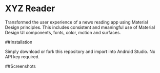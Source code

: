 # XYZ Reader

Transformed the user experience of a news reading app using Material Design principles. This includes consistent and meaningful use of Material Design UI components, fonts, color, motion and surfaces.

##Installation

Simply download or fork this repository and import into Android Studio. No API key required.

##Screenshots

